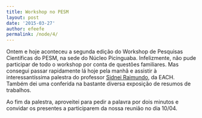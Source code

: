 ```yaml
---
title: Workshop no PESM
layout: post
date: '2015-03-27'
author: efeefe
permalink: /node/4/
---
```


Ontem e hoje aconteceu a segunda edição do Workshop de Pesquisas Científicas do PESM, na sede do Núcleo Picinguaba. Infelizmente, não pude participar de todo o workshop por conta de questões familiares. Mas consegui passar rapidamente lá hoje pela manhã e assistir à interessantíssima palestra do professor [Sidnei Raimundo](http://each.uspnet.usp.br/pesquisa/cpq/wordpress/?author=238 "http://each.uspnet.usp.br/pesquisa/cpq/wordpress/?author=238"), da EACH. Também dei uma conferida na bastante diversa exposição de resumos de trabalhos.

Ao fim da palestra, aproveitei para pedir a palavra por dois minutos e convidar os presentes a participarem da nossa reunião no dia 10/04.